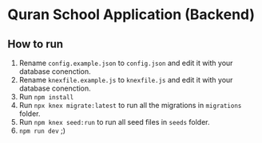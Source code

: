 # Quran School Application (Backend)

## How to run
1. Rename `config.example.json` to `config.json` and edit it with your database conenction.
2. Rename `knexfile.example.js` to `knexfile.js` and edit it with your database conenction.
3. Run `npm install`
4. Run `npx knex migrate:latest` to run all the migrations in `migrations` folder.
5. Run `npm knex seed:run` to run all seed files in `seeds` folder.
6. `npm run dev` ;)